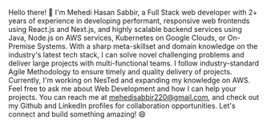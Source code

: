 Hello there!
👋 I'm Mehedi Hasan Sabbir,
a Full Stack web developer with 2+ years of experience in developing performant, responsive web frontends using React.js and Next.js, and highly scalable backend services using Java, Node.js on AWS services, Kubernetes on Google Clouds, or On-Premise Systems. With a sharp meta-skillset and domain knowledge on the industry's latest tech stack, I can solve novel challenging problems and deliver large projects with multi-functional teams. I follow industry-standard Agile Methodology to ensure timely and quality delivery of projects. Currently, I'm working on NesTed and expanding my knowledge on AWS. Feel free to ask me about Web Development and how I can help your projects. You can reach me at mehedisabbir220@gmail.com, and check out my Github and LinkedIn profiles for collaboration opportunities. Let's connect and build something amazing! 😄


